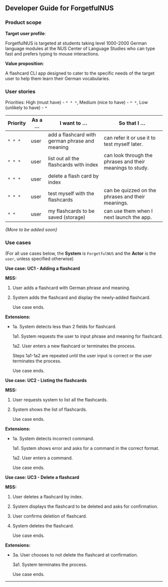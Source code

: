 ## **Developer Guide for ForgetfulNUS**

### Product scope

**Target user profile**:

ForgetfulNUS is targeted at students taking level 1000-2000 German language modules at the NUS Center of Language Studies who can type fast and prefers typing to mouse interactions.

**Value proposition**: 

A flashcard CLI app designed to cater to the specific needs of the target user to help them learn their German vocabularies.  

### User stories

Priorities: High (must have) - `* * *`, Medium (nice to have) - `* *`, Low (unlikely to have) - `*`

| Priority | As a …​                                     | I want to …​                                                    | So that I …​                                                 |
| -------- | ------------------------------------------ | ---------------------------------------------------------------| ------------------------------------------------------------|
| `* * *`  | user                                       | add a flashcard with german phrase and meaning                 | can refer it or use it to test myself later.                |
| `* * *`  | user                                       | list out all the flashcards with index                         | can look through the phrases and their meanings to study.   |                                                  |
| `* * *`  | user                                       | delete a flash card by index                                   |                                                             |
| `* * *`  | user                                       | test myself with the flashcards                                | can be quizzed on the phrases and their meanings.           |
| `* *`    | user                                       | my flashcards to be saved (storage)                            | can use them when I next launch the app.                    |

*{More to be added soon}*

### Use cases

(For all use cases below, the **System** is `ForgetfulNUS` and the **Actor** is the `user`, unless specified otherwise)

**Use case: UC1 - Adding a flashcard**

**MSS:**

1.  User adds a flashcard with German phrase and meaning.
2.  System adds the flashcard and display the newly-added flashcard.

    Use case ends.

**Extensions:**

* 1a. System detects less than 2 fields for flashcard.

    1a1. System requests the user to input phrase and meaning for flashcard. 
    
    1a2. User enters a new flashcard or terminates the process.
    
    Steps 1a1-1a2 are repeated until the user input is correct or the user terminates the process.

   Use case ends.

**Use case: UC2 - Listing the flashcards**

**MSS:**

1.  User requests system to list all the flashcards.
2.  System shows the list of flashcards.
    
    Use case ends.

**Extensions:**

* 1a. System detects incorrect command.

    1a1. System shows error and asks for a command in the correct format. 
    
    1a2. User enters a command.

   Use case ends.

**Use case: UC3 - Delete a flashcard**

**MSS:**

1.  User deletes a flashcard by index.
2.  System displays the flashcard to be deleted and asks for confirmation.
3.  User confirms deletion of flashcard.
4.  System deletes the flashcard.
    
    Use case ends.

**Extensions:**

* 3a. User chooses to not delete the flashcard at confirmation.

    3a1. System terminates the process. 
    
   Use case ends.

--------------------------------------------------------------------------------------------------------------------

